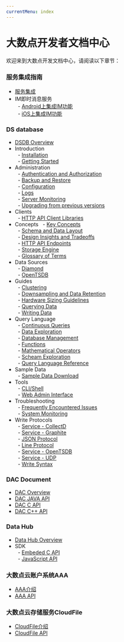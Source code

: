 ```yaml
---
currentMenu: index
---
```


# 大数点开发者文档中心

欢迎来到大数点开发文档中心，请阅读以下章节：　　

### 服务集成指南

- [服务集成](integration-dev/index.md)  
- IM即时消息服务  
&nbsp; - [Android上集成IM功能](integration-dev/im/integrate-im-android.md)  
&nbsp; - [iOS上集成IM功能](integration-dev/im/integrate-im-ios.md)  

### DS database

- [DSDB Overview](dsdb/index.md)  
- Introduction  
&nbsp; - [Installation](dsdb/introduction/installation.md)  
&nbsp; - [Getting Started](dsdb/introduction//getting_started.md)  
- Administration  
&nbsp; - [Authentication and Authorization](dsdb/administration/authentication_and_authorization.md)  
&nbsp; - [Backup and Restore](dsdb/administration/backup_and_restore.md)  
&nbsp; - [Configuration](dsdb/administration/config.md)  
&nbsp; - [Logs](dsdb/administration/logs.md)  
&nbsp; - [Server Monitoring](dsdb/administration/statistics.md)  
&nbsp; - [Upgrading from previous versions](dsdb/administration/upgrading.md)  
- Clients  
&nbsp; - [HTTP API Client Libraries](dsdb/clients/api.md)  
- Concepts
&nbsp; - [Key Concepts](dsdb/concepts/key_concepts.md)  
&nbsp; - [Schema and Data Layout](dsdb/concepts/schema_and_data_layout.md)  
&nbsp; - [Design Insights and Tradeoffs](dsdb/concepts/insights_tradeoffs.md)  
&nbsp; - [HTTP API Endpoints](dsdb/concepts/api.md)  
&nbsp; - [Storage Engine](dsdb/concepts/storage_engine.md)  
&nbsp; - [Glossary of Terms](dsdb/concepts/glossary.md)  
- Data Sources  
&nbsp; - [Diamond](dsdb/data_sources/diamond.md)  
&nbsp; - [OpenTSDB](dsdb/data_sources/opentsdb.md)  
- Guides  
&nbsp; - [Clustering](dsdb/guides/clustering.md)  
&nbsp; - [Downsampling and Data Retention](dsdb/guides/downsampling_and_retention.md)  
&nbsp; - [Hardware Sizing Guidelines](dsdb/guides/hardware_sizing.md)  
&nbsp; - [Querying Data](dsdb/guides/querying_data.md)  
&nbsp; - [Writing Data](dsdb/guides/writing_data.md)  
- Query Language  
&nbsp; - [Continuous Queries](dsdb/query_language/continuous_queries.md)  
&nbsp; - [Data Exploration](dsdb/query_language/data_exploration.md)  
&nbsp; - [Database Management](dsdb/query_language/database_management.md)  
&nbsp; - [Functions](dsdb/query_language/functions.md)  
&nbsp; - [Mathematical Operators](dsdb/query_language/math_operators.md)  
&nbsp; - [Scheam Exploration](dsdb/query_language/schema_exploration.md)  
&nbsp; - [Query Language Reference](dsdb/query_language/spec.md)  
- Sample Data  
&nbsp; - [Sample Data Download](dsdb/sample_data/data_download.md)  
- Tools  
&nbsp; - [CLI/Shell](dsdb/tools/shell.md)  
&nbsp; - [Web Admin Interface](dsdb/tools/web_admin.md)  
- Troubleshooting  
&nbsp; - [Frequently Encountered Issues](dsdb/troubleshooting/frequently_encountered_issues.md)  
&nbsp; - [System Monitoring](dsdb/troubleshooting/system_monitoring.md)  
- Write Protocols  
&nbsp; - [Service - CollectD](dsdb/write_protocols/collectd.md)  
&nbsp; - [Service - Graphite](dsdb/write_protocols/graphite.md)  
&nbsp; - [JSON Protocol](dsdb/write_protocols/json.md)  
&nbsp; - [Line Protocol](dsdb/write_protocols/line.md)  
&nbsp; - [Service - OpenTSDB](dsdb/write_protocols/opentsdb.md)  
&nbsp; - [Service - UDP](dsdb/write_protocols/udp.md)  
&nbsp; - [Write Syntax](dsdb/write_protocols/write_syntax.md)  

### DAC Document

- [DAC Overview](dac/index.md)  
- [DAC JAVA API](dac/dac_cloud_api_java.md)  
- [DAC C API](dac/dac_cloud_api_c.md)  
- [DAC C++ API](dac/dac_cloud_api_cpp.md)  

### Data Hub

- [Data Hub Overview](datahub/index.md)  
- SDK  
&nbsp; - [Embeded C API](datahub/sdk/embeded_c.md)  
&nbsp; - [JavaScript API](datahub/sdk/javascript.md)  

### 大数点云账户系统AAA

- [AAA介绍](aaa/index.md)  
- [AAA API](aaa/api.md)  

### 大数点云存储服务CloudFile

- [CloudFile介绍](cloudfile/index.md)  
- [CloudFile API](cloudfile/api.md)
